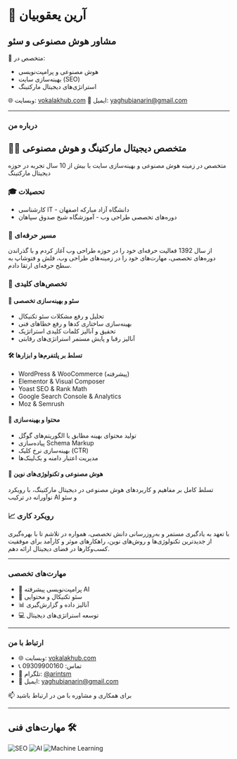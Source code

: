 # 👋 آرین یعقوبیان
## مشاور هوش مصنوعی و سئو

🔭 متخصص در:
- هوش مصنوعی و پرامپت‌نویسی
- بهینه‌سازی سایت (SEO)
- استراتژی‌های دیجیتال مارکتینگ

🌐 وبسایت: [vokalakhub.com](https://vokalakhub.com)
📧 ایمیل: yaghubianarin@gmail.com

---
### درباره من
## 👨‍💻 متخصص دیجیتال مارکتینگ و هوش مصنوعی
متخصص در زمینه هوش مصنوعی و بهینه‌سازی سایت با بیش از 10 سال تجربه در حوزه دیجیتال مارکتینگ

### 🎓 تحصیلات
- کارشناسی IT - دانشگاه آزاد مبارکه اصفهان
- دوره‌های تخصصی طراحی وب - آموزشگاه شیخ صدوق سپاهان

### 💼 مسیر حرفه‌ای
از سال 1392 فعالیت حرفه‌ای خود را در حوزه طراحی وب آغاز کردم و با گذراندن دوره‌های تخصصی، مهارت‌های خود را در زمینه‌های طراحی وب، فلش و فتوشاپ به سطح حرفه‌ای ارتقا دادم.

### 🔧 تخصص‌های کلیدی

#### 🎯 سئو و بهینه‌سازی تخصصی
- تحلیل و رفع مشکلات سئو تکنیکال
- بهینه‌سازی ساختاری کدها و رفع خطاهای فنی
- تحقیق و آنالیز کلمات کلیدی استراتژیک
- آنالیز رقبا و پایش مستمر استراتژی‌های رقابتی

#### 🛠️ تسلط بر پلتفرم‌ها و ابزارها
- WordPress & WooCommerce (پیشرفته)
- Elementor & Visual Composer
- Yoast SEO & Rank Math
- Google Search Console & Analytics
- Moz & Semrush

#### 📝 محتوا و بهینه‌سازی
- تولید محتوای بهینه مطابق با الگوریتم‌های گوگل
- پیاده‌سازی Schema Markup
- بهینه‌سازی نرخ کلیک (CTR)
- مدیریت اعتبار دامنه و بک‌لینک‌ها

#### 🤖 هوش مصنوعی و تکنولوژی‌های نوین
تسلط کامل بر مفاهیم و کاربردهای هوش مصنوعی در دیجیتال مارکتینگ، با رویکرد نوآورانه در ترکیب AI و سئو

### 📈 رویکرد کاری
با تعهد به یادگیری مستمر و به‌روزرسانی دانش تخصصی، همواره در تلاشم تا با بهره‌گیری از جدیدترین تکنولوژی‌ها و روش‌های نوین، راهکارهای موثر و کارآمد برای موفقیت کسب‌وکارها در فضای دیجیتال ارائه دهم.

---
### مهارت‌های تخصصی
- 🤖 پرامپت‌نویسی پیشرفته AI
- 🎯 سئو تکنیکال و محتوایی
- 📊 آنالیز داده و گزارش‌گیری
- 💻 توسعه استراتژی‌های دیجیتال
---
### ارتباط با من
- 🌐 وبسایت: [vokalakhub.com](https://vokalakhub.com)
- 📞 تماس: 09309900160
- 📱 تلگرام: [@arintsm](https://t.me/arintsm)
- 📧 ایمیل: yaghubianarin@gmail.com

📫 برای همکاری و مشاوره با من در ارتباط باشید

---
## مهارت‌های فنی 🛠️
![SEO](https://img.shields.io/badge/-SEO-47A248?style=flat-square&logo=google&logoColor=white)
![AI](https://img.shields.io/badge/-Artificial_Intelligence-FF6F61?style=flat-square&logo=ai&logoColor=white)
![Machine Learning](https://img.shields.io/badge/-Machine_Learning-01ACC1?style=flat-square&logo=machine-learning&logoColor=white)
